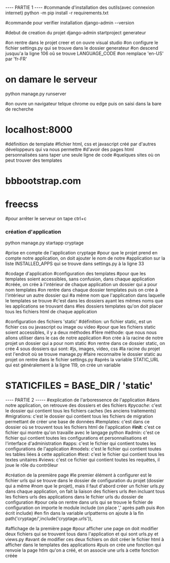 ---- PARTIE 1 ----
#commande d'installation des outils(avec connexion internet)
python -m pip install -r requirements.txt

#commande pour verifier installation
django-admin --version

#debut de creation du projet
django-admin startproject generateur

#on rentre dans le projet creer et on ouvre visual studio
#on configure le fichier settings.py qui se trouve dans le dossier generateur
#on descend jusquu'a la ligne 106 oû se trouve LANGUAGE_CODE
#on remplace 'en-US' par 'fr-FR'

# on damare le serveur
python manage.py runserver

#on ouvre un navigateur telque chrome ou edge puis on saisi dans la bare de recherche
# localhost:8000

#définition de template
#fichier html, css et javascript créé par d'autres développeurs qui va nous permettre 
#d'avoir des pages html personnalisées sans taper une seule ligne de code
#quelques sites où on peut trouver des templates
# bbbootstrap.com
# freecss

#pour arrêter le serveur on tape ctrl+c
### création d'application 
python manage.py startapp cryptage

#prise en compte de l'application cryptage
#pour que le projet prend en compte notre application, on doit ajouter le nom de notre 
#application sur la liste INSTALLED_APPS qui se trouve dans settings.py à la ligne 33


#codage d'application
#configuration des templates 
#pour que les templates soient accessibles, sans confusion, dans chaque application
#créée, on crée à l'intérieur de chaque application un dossier qui a pour nom templates
#on rentre dans chaque dossier templates puis on crée à l'intérieur un autre dossier qui
#a même nom que l'application dans laquelle le templates se trouve
#c'est dans les dossiers ayant les mêmes noms que les applications se trouvant dans
#les dossiers templates qu'on doit placer tous les fichiers html de chaque application


#configuration des fichiers 'static'
#définition: un fichier static, est un fichier css ou javascript ou image ou video
#pour que les fichiers static soient accessibles, il y a deux méthodes 
#1ère méthode: que nous nous allons utiliser dans le cas de notre application
#on crée à la racine de notre projet un dossier qui a pour nom static
#on rentre dans ce dossier static, on crée 4 sous dossiers qui sont:
#js, images, video, css
#la racine du projet est l'endroit où se trouve manage.py
#faire reconnaitre le dossier static au projet on rentre dans le fichier settings.py
#après la variable STATIC_URL qui est généralement à la ligne 119, on crée un variable
# STATICFILES = BASE_DIR / 'static' 

---- PARTIE 2 -----
#explication de l'arboressence de l'application
#dans notre application, on retrouve des dossiers et des fichiers
#_pycache_: c'est le dossier qui contient tous les fichiers caches (les anciens traitements)
#migrations: c'est le dossier qui contient tous les fichiers de migration permettant de créer une base de données
#templates: c'est dans ce dossier où se trouvent tous les fichiers html de l'application
#__init__: c'est ce fichier qui montre qu'on travaille avec le langage python 
#admin: c'est ce fichier qui contient toutes les configurations et personnalisations et l'interface d'administration
#apps: c'est le fichier qui contient toutes les configurations de l'application
#models: c'est le fichier qui contient toutes les tables liées à cette application 
#test: c'est le fichier qui contient tous les textes unitaires 
#views: c'est ce fichier qui contient toutes les requêtes, il joue le rôle du contrôleur

#création de la première page
#le premier élément à configurer est le fichier urls qui se trouve dans le dossier de configuration du projet (dossier qui a même
#nom que le projet), mais il faut d'abord créer un fichier urls.py dans chaque application, on fait la liaison des fichiers urls 
#en incluant tous les fichiers urls des applications dans le fichier urls du dossier de configuration 
#pour cela on rentre dans urls qui se trouve le fichier de configuration on importe le module include (on place ',' après path puis
#on écrit include)
#en fin dans la variable urlpatterns on ajoute à la fin path('cryptage/',include('cryptage.urls')),


#affichage de la première page
#pour afficher une page on doit modifier deux fichiers qui se trouvent tous dans l'application et qui sont urls.py et views.py
#avant de modifier ces deux fichiers on doit créer le fichier html à afficher dans le templates des applications
#puis on crée une fonction qui renvoie la page htlm qu'on a créé, et on associe une urls à cette fonction créée 
#
